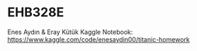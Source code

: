 # EHB328E
Enes Aydın &amp; Eray Kütük
Kaggle Notebook: https://www.kaggle.com/code/enesaydin00/titanic-homework
